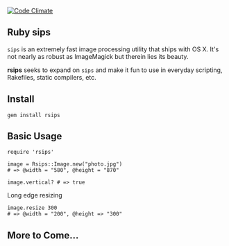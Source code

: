 [![Code Climate](https://codeclimate.com/github/jdlich/rsips.png)](https://codeclimate.com/github/jdlich/rsips)

## Ruby sips
`sips` is an extremely fast image processing utility that ships with OS X. It's not nearly as robust as ImageMagick but therein lies its beauty.

**rsips** seeks to expand on `sips` and make it fun to use in everyday scripting, Rakefiles, static compilers, etc.

## Install

	gem install rsips

## Basic Usage

	require 'rsips'

	image = Rsips::Image.new("photo.jpg")
	# => @width = "580", @height = "870"

	image.vertical? # => true
	
Long edge resizing

	image.resize 300 
	# => @width = "200", @height => "300"

## More to Come...
